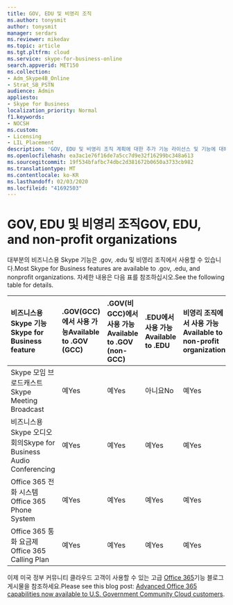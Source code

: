 ```yaml
---
title: GOV, EDU 및 비영리 조직
ms.author: tonysmit
author: tonysmit
manager: serdars
ms.reviewer: mikedav
ms.topic: article
ms.tgt.pltfrm: cloud
ms.service: skype-for-business-online
search.appverid: MET150
ms.collection:
- Adm_Skype4B_Online
- Strat_SB_PSTN
audience: Admin
appliesto:
- Skype for Business
localization_priority: Normal
f1.keywords:
- NOCSH
ms.custom:
- Licensing
- LIL_Placement
description: 'GOV, EDU 및 비영리 조직 계획에 대한 추가 기능 라이선스 및 기능에 대해 자세히 배워야 합니다. '
ms.openlocfilehash: ea3ac1e76f16de7a5cc7d9e32f16299bc348a613
ms.sourcegitcommit: 19f534bfafbc74dbc2d381672b0650a3733cb982
ms.translationtype: MT
ms.contentlocale: ko-KR
ms.lasthandoff: 02/03/2020
ms.locfileid: "41692503"
---
```

# <a name="gov-edu-and-non-profit-organizations"></a><span data-ttu-id="33bdf-103">GOV, EDU 및 비영리 조직</span><span class="sxs-lookup"><span data-stu-id="33bdf-103">GOV, EDU, and non-profit organizations</span></span>

<span data-ttu-id="33bdf-104">대부분의 비즈니스용 Skype 기능은 .gov, .edu 및 비영리 조직에서 사용할 수 있습니다.</span><span class="sxs-lookup"><span data-stu-id="33bdf-104">Most Skype for Business features are available to .gov, .edu, and nonprofit organizations.</span></span> <span data-ttu-id="33bdf-105">자세한 내용은 다음 표를 참조하십시오.</span><span class="sxs-lookup"><span data-stu-id="33bdf-105">See the following table for details.</span></span>

|<span data-ttu-id="33bdf-106">**비즈니스용 Skype 기능**</span><span class="sxs-lookup"><span data-stu-id="33bdf-106">**Skype for Business feature**</span></span>|<span data-ttu-id="33bdf-107">**.GOV(GCC)에서 사용 가능**</span><span class="sxs-lookup"><span data-stu-id="33bdf-107">**Available to .GOV (GCC)**</span></span>|<span data-ttu-id="33bdf-108">**.GOV(비 GCC)에서 사용 가능**</span><span class="sxs-lookup"><span data-stu-id="33bdf-108">**Available to .GOV (non-GCC)**</span></span>|<span data-ttu-id="33bdf-109">**.EDU에서 사용 가능**</span><span class="sxs-lookup"><span data-stu-id="33bdf-109">**Available to .EDU**</span></span>|<span data-ttu-id="33bdf-110">**비영리 조직에서 사용 가능**</span><span class="sxs-lookup"><span data-stu-id="33bdf-110">**Available to non-profit organizations**</span></span>|
|:-----|:-----|:-----|:-----|:-----|
|<span data-ttu-id="33bdf-111">Skype 모임 브로드캐스트</span><span class="sxs-lookup"><span data-stu-id="33bdf-111">Skype Meeting Broadcast</span></span>  <br/> |<span data-ttu-id="33bdf-112">예</span><span class="sxs-lookup"><span data-stu-id="33bdf-112">Yes</span></span>  <br/> |<span data-ttu-id="33bdf-113">예</span><span class="sxs-lookup"><span data-stu-id="33bdf-113">Yes</span></span>  <br/> |<span data-ttu-id="33bdf-114">아니요</span><span class="sxs-lookup"><span data-stu-id="33bdf-114">No</span></span>  <br/> |<span data-ttu-id="33bdf-115">예</span><span class="sxs-lookup"><span data-stu-id="33bdf-115">Yes</span></span>  <br/> |
|<span data-ttu-id="33bdf-116">비즈니스용 Skype 오디오 회의</span><span class="sxs-lookup"><span data-stu-id="33bdf-116">Skype for Business Audio Conferencing</span></span>  <br/> |<span data-ttu-id="33bdf-117">예</span><span class="sxs-lookup"><span data-stu-id="33bdf-117">Yes</span></span>  <br/> |<span data-ttu-id="33bdf-118">예</span><span class="sxs-lookup"><span data-stu-id="33bdf-118">Yes</span></span>  <br/> |<span data-ttu-id="33bdf-119">예</span><span class="sxs-lookup"><span data-stu-id="33bdf-119">Yes</span></span>  <br/> |<span data-ttu-id="33bdf-120">예</span><span class="sxs-lookup"><span data-stu-id="33bdf-120">Yes</span></span>  <br/> |
|<span data-ttu-id="33bdf-121">Office 365 전화 시스템</span><span class="sxs-lookup"><span data-stu-id="33bdf-121">Office 365 Phone System</span></span>  <br/> |<span data-ttu-id="33bdf-122">예</span><span class="sxs-lookup"><span data-stu-id="33bdf-122">Yes</span></span>  <br/> |<span data-ttu-id="33bdf-123">예</span><span class="sxs-lookup"><span data-stu-id="33bdf-123">Yes</span></span>  <br/> |<span data-ttu-id="33bdf-124">예</span><span class="sxs-lookup"><span data-stu-id="33bdf-124">Yes</span></span>  <br/> |<span data-ttu-id="33bdf-125">예</span><span class="sxs-lookup"><span data-stu-id="33bdf-125">Yes</span></span>  <br/> |
|<span data-ttu-id="33bdf-126">Office 365 통화 요금제</span><span class="sxs-lookup"><span data-stu-id="33bdf-126">Office 365 Calling Plan</span></span>  <br/> |<span data-ttu-id="33bdf-127">예</span><span class="sxs-lookup"><span data-stu-id="33bdf-127">Yes</span></span>  <br/> |<span data-ttu-id="33bdf-128">예</span><span class="sxs-lookup"><span data-stu-id="33bdf-128">Yes</span></span>  <br/> |<span data-ttu-id="33bdf-129">예</span><span class="sxs-lookup"><span data-stu-id="33bdf-129">Yes</span></span>  <br/> |<span data-ttu-id="33bdf-130">예</span><span class="sxs-lookup"><span data-stu-id="33bdf-130">Yes</span></span>  <br/> |
   
<span data-ttu-id="33bdf-131">이제 미국 정부 커뮤니티 클라우드 고객이 사용할 수 있는 고급 [Office 365](https://blogs.office.com/2017/01/17/advanced-office-365-capabilities-now-available-to-u-s-government-community-customers/)기능 블로그 게시물을 참조하세요.</span><span class="sxs-lookup"><span data-stu-id="33bdf-131">Please see this blog post: [Advanced Office 365 capabilities now available to U.S. Government Community Cloud customers](https://blogs.office.com/2017/01/17/advanced-office-365-capabilities-now-available-to-u-s-government-community-customers/).</span></span>